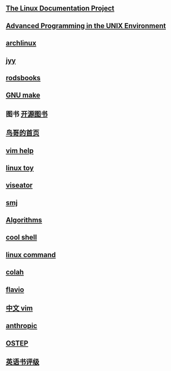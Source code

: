 


## [The Linux Documentation Project](https://tldp.org/)


## [Advanced Programming in the UNIX Environment](https://stevens.netmeister.org/631/)

## [archlinux](https://wiki.archlinux.org/)

## [jyy](https://jyywiki.cn/ "南京大学")

## [rodsbooks](https://www.rodsbooks.com/ "Linux ")

## [GNU make](https://www.gnu.org/software/make/manual/html_node/index.html)

## 图书 [开源图书](https://gitee.com/ForthEspada/CS-Books)

## [鸟哥的首页](https://linux.vbird.org/)

## [vim help](https://vimhelp.org/)

## [linux toy](https://linuxtoy.org/)

## [viseator](https://www.viseator.com/)

## [smj](https://smj.im/)

## [Algorithms](https://www.cs.usfca.edu/~galles/visualization/Algorithms.html)

## [cool shell](https://coolshell.cn/)

## [linux command](http://linuxcommand.org/index.php)

## [colah](https://colah.github.io/)

## [flavio](https://flaviocopes.com/)

## [中文 vim](https://vimcdoc.sourceforge.net/doc/usr_toc.html)

## [anthropic](https://www.anthropic.com/)

## [OSTEP](https://pages.cs.wisc.edu/~remzi/OSTEP/)

## [英语书评级](https://www.arbookfind.com/)
